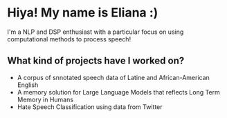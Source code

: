 # Hiya! My name is Eliana :)

I'm a NLP and DSP enthusiast with a particular focus on using computational methods to process speech!

## What kind of projects have I worked on?
- A corpus of snnotated speech data of Latine and African-American English
- A memory solution for Large Language Models that reflects Long Term Memory in Humans
- Hate Speech Classification using data from Twitter
